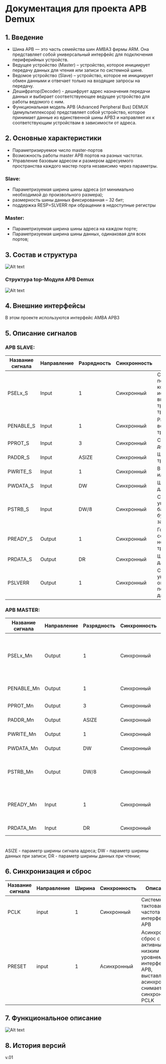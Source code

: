 # Документация для проекта APB Demux

## 1. Введение 
- Шина APB — это часть семейства шин AMBA3 фирмы ARM. Она представляет собой универсальный интерфейс для подключения периферийных устройств.
- Ведущее устройство (Master) – устройство, которое инициирует передачу данных для чтения или записи по системной шине.
- Ведомое устройство (Slave) – устройство, которое не инициирует обмен данными и отвечает только на входящие запросы на передачу.
- Дешифратор(Decoder) - дешифрует адрес назначения передачи данных и выбирает соответствуеющее ведущее устройство для работы ведомого с ним. 
- Функциональная модель APB (Advanced Peripheral Bus) DEMUX (демультиплексора) представляет собой устройство, которое принимает данные из единственной шины APB3 и направляет их к соответствующим устройствам в зависимости от адреса.

## 2. Основные характеристики
-	Параметризируемое число master-портов
-   Возможность работы master APB портов на разных частотах.
-	Управление базовым адресом и размером адресуемого пространства каждого мастер порта независимо через параметры.
### Slave:
-	Параметризуемая ширина шины адреса (от минимально необходимой до произвольного размера);
-	размерность шины данных фиксированная – 32 бит;
-	поддержка RESP=SLVERR при обращении в недоступные регистры
### Master:
-	Параметризуемая ширина шины адреса на каждом порте;
-	Параметризуемая ширина шины данных, одинаковая для всех портов;
## 3. Состав и структура
![Alt text](apb_demux_v2.drawio(2).drawio.svg)
### Структура top-Модуля APB Demux
![Alt text](demux_module.drawio.svg)
## 4. Внешние интерфейсы
В этом проекте используются интерфейс AMBA APB3
## 5. Описание сигналов
### APB SLAVE:
| Название сигнала | Направление| Разрядность|Синхронность|Описание|
|------------|------------|------------|------------|------------|
|PSELx_S|Input|1|Синхронный|Сигнал, который показывает, что конкретный исполнитель выбран и требуется транзакция|
|PENABLE_S|Input|1|Синхронный|Разрешение возможности транзакции|
|PPROT_S|Input|3|Синхронный|Сигнал доступа(защиты)|
|PADDR_S|Input|ASIZE|Синхронный|Шина адреса транзакции|
|PWRITE_S|Input|1|Синхронный|Выбор записи или чтения|
|PWDATA_S|Input|DW|Синхронный|Шина данных для записи|
|PSTRB_S|Input|DW/8|Синхронный|Сигнал, который указывает какой байт PWDATA будет записываться|
|PREADY_S|Output|1|Синхронный|Готовность slave совершать новую транзакцию|
|PRDATA_S|Output|DR|Синхронный|Шина данных для чтения|
|PSLVERR|Output|1|Синхронный|Сигнал, указывающий на ошибку передачи данных|
### APB MASTER:
| Название сигнала | Направление| Разрядность|Синхронность|Описание|
|------------|------------|------------|------------|------------|
|PSELx_Mn|Output|1|Синхронный|Сигнал, который показывает, что конкретный исполнитель выбран и требуется транзакция|
|PENABLE_Mn|Output|1|Синхронный|Разрешение возможности транзакции|
|PPROT_Mn|Output|3|Синхронный|Сигнал доступа(защиты)|
|PADDR_Mn|Output|ASIZE|Синхронный|Шина адреса транзакции|
|PWRITE_Mn|Output|1|Синхронный|Выбор записи или чтения|
|PWDATA_Mn|Output|DW|Синхронный|Шина данных для записи|
|PSTRB_Mn|Output|DW/8|Синхронный|Сигнал, который указывает какой байт PWDATA будет записываться|
|PREADY_Mn|Input|1|Синхронный|Готовность master совершать новую транзакцию|
|PRDATA_Mn|Input|DR|Синхронный|Шина данных для чтения|
#
ASIZE - параметр ширины сигнала адреса;
DW - параметр ширины данных при записи;
DR - параметр ширины данных при чтении;
## 6. Синхронизация и сброс
|Название сигнала |Направление|Ширина|Синхронность|Описание|
|------------|------------|------------|------------|------------|
|PCLK|input|1|Синхронный|Системная тактовая частота интерфейса APB|
|PRESET|input|1|Асинхронный|Асинхронный сброс с активным низким уровнем интерфейса APB, выставляется асинхронно, снимается синхронно PCLK|
## 7. Функциональное описание
![Alt text](<Operating states.drawio.png>)
## 8. История версий
v.01